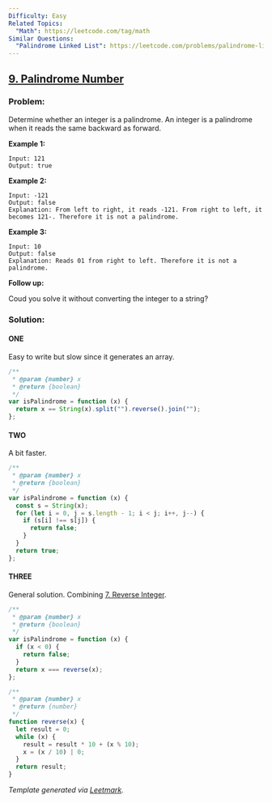 ```yaml
---
Difficulty: Easy
Related Topics:
  "Math": https://leetcode.com/tag/math
Similar Questions:
  "Palindrome Linked List": https://leetcode.com/problems/palindrome-linked-list
---
```


## [9. Palindrome Number](https://leetcode.com/problems/palindrome-number/description/)

### Problem:

Determine whether an integer is a palindrome. An integer is a palindrome when it reads the same backward as forward.

**Example 1:**

```
Input: 121
Output: true
```

**Example 2:**

```
Input: -121
Output: false
Explanation: From left to right, it reads -121. From right to left, it becomes 121-. Therefore it is not a palindrome.
```

**Example 3:**

```
Input: 10
Output: false
Explanation: Reads 01 from right to left. Therefore it is not a palindrome.
```

**Follow up:**

Coud you solve it without converting the integer to a string?

### Solution:

#### ONE

Easy to write but slow since it generates an array.

```javascript
/**
 * @param {number} x
 * @return {boolean}
 */
var isPalindrome = function (x) {
  return x == String(x).split("").reverse().join("");
};
```

#### TWO

A bit faster.

```javascript
/**
 * @param {number} x
 * @return {boolean}
 */
var isPalindrome = function (x) {
  const s = String(x);
  for (let i = 0, j = s.length - 1; i < j; i++, j--) {
    if (s[i] !== s[j]) {
      return false;
    }
  }
  return true;
};
```

#### THREE

General solution. Combining [7. Reverse Integer](./007.%20Reverse%20Integer.md).

```javascript
/**
 * @param {number} x
 * @return {boolean}
 */
var isPalindrome = function (x) {
  if (x < 0) {
    return false;
  }
  return x === reverse(x);
};

/**
 * @param {number} x
 * @return {number}
 */
function reverse(x) {
  let result = 0;
  while (x) {
    result = result * 10 + (x % 10);
    x = (x / 10) | 0;
  }
  return result;
}
```

_Template generated via [Leetmark](https://github.com/crimx/crx-leetmark)._
